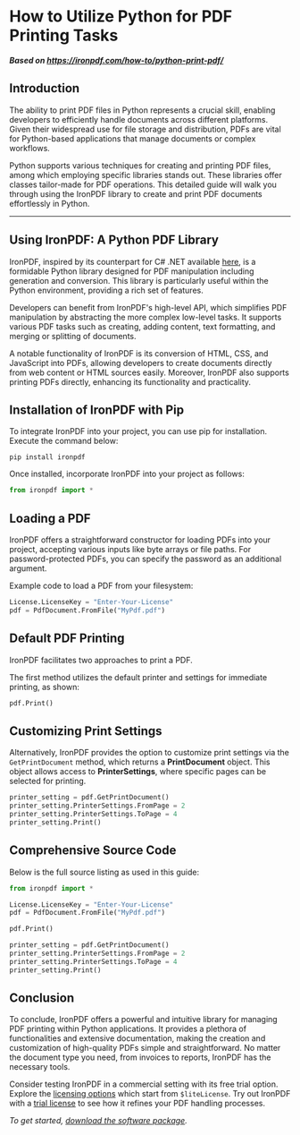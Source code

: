# How to Utilize Python for PDF Printing Tasks

***Based on <https://ironpdf.com/how-to/python-print-pdf/>***


## Introduction

The ability to print PDF files in Python represents a crucial skill, enabling developers to efficiently handle documents across different platforms. Given their widespread use for file storage and distribution, PDFs are vital for Python-based applications that manage documents or complex workflows.

Python supports various techniques for creating and printing PDF files, among which employing specific libraries stands out. These libraries offer classes tailor-made for PDF operations. This detailed guide will walk you through using the IronPDF library to create and print PDF documents effortlessly in Python.

<hr>

## Using IronPDF: A Python PDF Library

IronPDF, inspired by its counterpart for C# .NET available [here](https://ironpdf.com/documentation/csharp-net-pdf-library/), is a formidable Python library designed for PDF manipulation including generation and conversion. This library is particularly useful within the Python environment, providing a rich set of features.

Developers can benefit from IronPDF's high-level API, which simplifies PDF manipulation by abstracting the more complex low-level tasks. It supports various PDF tasks such as creating, adding content, text formatting, and merging or splitting of documents.

A notable functionality of IronPDF is its conversion of HTML, CSS, and JavaScript into PDFs, allowing developers to create documents directly from web content or HTML sources easily. Moreover, IronPDF also supports printing PDFs directly, enhancing its functionality and practicality.

## Installation of IronPDF with Pip

To integrate IronPDF into your project, you can use pip for installation. Execute the command below:

```shell
pip install ironpdf
```

Once installed, incorporate IronPDF into your project as follows:

```py
from ironpdf import *
```

## Loading a PDF

IronPDF offers a straightforward constructor for loading PDFs into your project, accepting various inputs like byte arrays or file paths. For password-protected PDFs, you can specify the password as an additional argument.

Example code to load a PDF from your filesystem:

```py
License.LicenseKey = "Enter-Your-License"
pdf = PdfDocument.FromFile("MyPdf.pdf")
```

## Default PDF Printing

IronPDF facilitates two approaches to print a PDF.

The first method utilizes the default printer and settings for immediate printing, as shown:

```py
pdf.Print()
```

## Customizing Print Settings

Alternatively, IronPDF provides the option to customize print settings via the `GetPrintDocument` method, which returns a **PrintDocument** object. This object allows access to **PrinterSettings**, where specific pages can be selected for printing.

```py
printer_setting = pdf.GetPrintDocument()
printer_setting.PrinterSettings.FromPage = 2
printer_setting.PrinterSettings.ToPage = 4
printer_setting.Print()
```

## Comprehensive Source Code

Below is the full source listing as used in this guide:

```py
from ironpdf import *

License.LicenseKey = "Enter-Your-License"
pdf = PdfDocument.FromFile("MyPdf.pdf")

pdf.Print()

printer_setting = pdf.GetPrintDocument()
printer_setting.PrinterSettings.FromPage = 2
printer_setting.PrinterSettings.ToPage = 4
printer_setting.Print()
```

## Conclusion

To conclude, IronPDF offers a powerful and intuitive library for managing PDF printing within Python applications. It provides a plethora of functionalities and extensive documentation, making the creation and customization of high-quality PDFs simple and straightforward. No matter the document type you need, from invoices to reports, IronPDF has the necessary tools.

Consider testing IronPDF in a commercial setting with its free trial option. Explore the [licensing options](https://ironpdf.com/python/licensing/) which start from `$liteLicense`. Try out IronPDF with a [trial license](https://ironpdf.com#trial-license) to see how it refines your PDF handling processes.

*To get started, [download the software package](https://ironpdf.com/downloads/python-print-pdf.zip).*